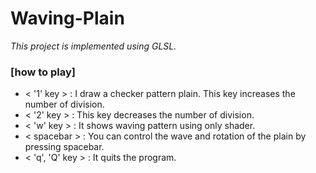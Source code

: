 # Waving-Plain
*This project is implemented using GLSL.*

### [how to play]
* < '1' key >  : I draw a checker pattern plain. This key increases the number of division.
* < '2' key >  : This key decreases the number of division.
* < 'w' key >  : It shows waving pattern using only shader.
* < spacebar > : You can control the wave and rotation of the plain by pressing spacebar.
* < 'q', 'Q' key > : It quits the program.
